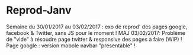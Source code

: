 # Reprod-Janv
Semaine du 30/01/2017 au 03/02/2017 : exo de reprod' des pages google, facebook & Twitter, sans JS pour le moment !
MAJ 03/02/2017: Problème de "vide" à résoudre page twitter & responsive des pages à faire (WIP) ! Page google : version mobole navbar "présentable" !
